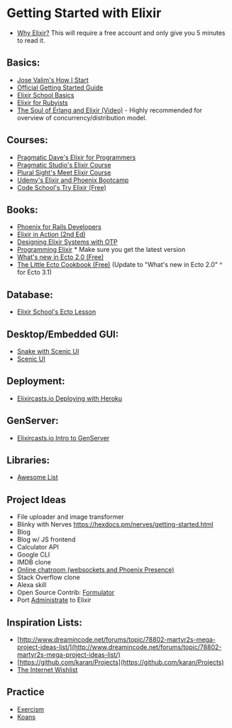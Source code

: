 # Getting Started with Elixir
- [Why Elixir?](https://livebook.manning.com/#!/book/the-little-elixir-and-otp-guidebook/chapter-1/section-1-3) This will require a free account and only give you 5 minutes to read it.

## Basics:
- [Jose Valim's How I Start](http://howistart.org/posts/elixir/1/)
- [Official Getting Started Guide](https://elixir-lang.org/getting-started/introduction.html)
- [Elixir School Basics](https://elixirschool.com/en/lessons/basics/basics/)
- [Elixir for Rubyists](https://robots.thoughtbot.com/elixir-for-rubyists)
- [The Soul of Erlang and Elixir (Video)](https://www.youtube.com/watch?v=JvBT4XBdoUE) - Highly recommended for overview of concurrency/distribution model.

## Courses:
- [Pragmatic Dave's Elixir for Programmers](https://codestool.coding-gnome.com/courses/elixir-for-programmers)
- [Pragmatic Studio's Elixir Course](https://pragmaticstudio.com/courses/elixir)
- [Plural Sight's Meet Elixir Course](https://www.pluralsight.com/courses/meet-elixir)
- [Udemy's Elixir and Phoenix Bootcamp](https://www.udemy.com/the-complete-elixir-and-phoenix-bootcamp-and-tutorial/learn/v4/overview)
- [Code School's Try Elixir (Free)](https://www.codeschool.com/courses/try-elixir)

## Books:
- [Phoenix for Rails Developers](http://www.phoenixforrailsdevelopers.com/)
- [Elixir in Action (2nd Ed)](https://www.manning.com/books/elixir-in-action-second-edition)
- [Designing Elixir Systems with OTP](https://pragprog.com/book/jgotp/designing-elixir-systems-with-otp)
- [Programming Elixir](https://pragprog.com/book/elixir16/programming-elixir-1-6) * Make sure you get the latest version
- [What's new in Ecto 2.0 (Free)](http://pages.plataformatec.com.br/ebook-whats-new-in-ecto-2-0)
- [The Little Ecto Cookbook (Free)](https://pages.plataformatec.com.br/the-little-ecto-cookbook) (Update to "What's new in Ecto 2.0" ^ for Ecto 3.1)

## Database:
- [Elixir School's Ecto Lesson](https://elixirschool.com/en/lessons/ecto/basics)

## Desktop/Embedded GUI:
- [Snake with Scenic UI](https://blog.usejournal.com/elixir-scenic-snake-game-b8616b1d7ee0)
- [Scenic UI](https://github.com/boydm/scenic)

## Deployment:
- [Elixircasts.io Deploying with Heroku](https://elixircasts.io/deploying-elixir-with-heroku)

## GenServer:
- [Elixircasts.io Intro to GenServer](https://elixircasts.io/intro-to-genserver)

## Libraries:
- [Awesome List](https://github.com/h4cc/awesome-elixir)

## Project Ideas
- File uploader and image transformer
- Blinky with Nerves https://hexdocs.pm/nerves/getting-started.html
- Blog
- Blog w/ JS frontend
- Calculator API
- Google CLI
- IMDB clone
- [Online chatroom (websockets and Phoenix Presence)](https://dockyard.com/blog/2016/03/25/what-makes-phoenix-presence-special-sneak-peek)
- Stack Overflow clone
- Alexa skill
- Open Source Contrib: [Formulator](https://github.com/thoughtbot/formulator)
- Port [Administrate](https://github.com/thoughtbot/administrate) to Elixir

## Inspiration Lists:
- [http://www.dreamincode.net/forums/topic/78802-martyr2s-mega-project-ideas-list/](http://www.dreamincode.net/forums/topic/78802-martyr2s-mega-project-ideas-list/)
- [https://github.com/karan/Projects](https://github.com/karan/Projects)
- [The Internet Wishlist](https://twitter.com/theiwl?lang=en)

## Practice
- [Exercism](http://exercism.io/languages/elixir/about)
- [Koans](https://github.com/elixirkoans/elixir-koans)
